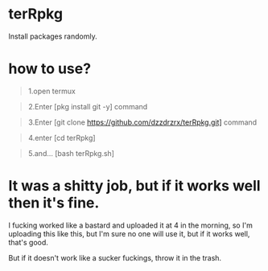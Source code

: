 # terRpkg
Install packages randomly.

# how to use?
>1.open termux

>2.Enter [pkg install git -y] command

>3.Enter [git clone https://github.com/dzzdrzrx/terRpkg.git] command

>4.enter [cd terRpkg]

>5.and... [bash terRpkg.sh]

# It was a shitty job, but if it works well then it's fine.
I fucking worked like a bastard and uploaded it at 4 in the morning, so I'm uploading this like this, but I'm sure no one will use it, but if it works well, that's good. 

But if it doesn't work like a sucker fuckings, throw it in the trash.
